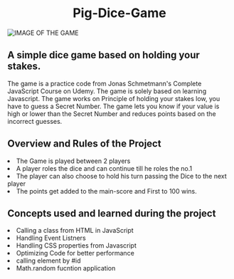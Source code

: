 <h1 align="center">Pig-Dice-Game</h1>

<img src="highlow.PNG" alt="IMAGE OF THE GAME"> 
<h2>A simple dice game based on holding your stakes.</h2>
<p>The game is a practice code from Jonas Schmetmann's Complete JavaScript Course on Udemy. The game is solely based on learning Javascript. The game works on Principle of holding your stakes low, you have to guess a Secret Number. The game lets you know if your value is high or lower than the Secret Number and reduces points based on the incorrect guesses.</p>


<h2>Overview and Rules of the Project </h2>
<li>The Game is played between 2 players</li>
<li>A player roles the dice and can continue till he roles the no.1</li>
<li>The player can also choose to hold his turn passing the Dice to the next player</li>
<li>The points get added to the main-score and First to 100 wins.</li>


<h2>Concepts used and learned during the project</h2>
<li>Calling a class from HTML in JavaScript</li>
<li>Handling Event Listners</li>
<li>Handling CSS properties from Javascript</li>
<li>Optimizing Code for better performance</li>
<li>calling element by #id</li>
<li>Math.random fucntion application</li>

